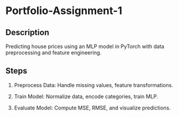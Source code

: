# Portfolio-Assignment-1

## Description

Predicting house prices using an MLP model in PyTorch with data preprocessing and feature engineering.

## Steps

1. Preprocess Data: Handle missing values, feature transformations.

2. Train Model: Normalize data, encode categories, train MLP.

3. Evaluate Model: Compute MSE, RMSE, and visualize predictions.

